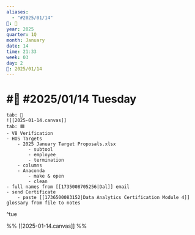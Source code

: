 ```yaml
---
aliases:
  - "#2025/01/14"
📁: 📅
year: 2025
quarter: 1Q
month: January
date: 14
time: 21:33
week: 03
day: 2
📅: 2025/01/14
---
```

# #📅 #2025/01/14 Tuesday

```tabs
tab: 🧠
![[2025-01-14.canvas]]
tab: 🟦
- V8 Verification
- HOS Targets
	- 2025 January Target Proposals.xlsx
		- subtool
		- employee
		- termination
	- columns
	- Anaconda
		- make & open
		- clean
- full names from [[1735008705256|Dal]] email
- send Certificate
	- paste [[1736500083152|Data Analytics Certification Module 4]] glossary from file to notes
```

^tue

%%
[[2025-01-14.canvas]]
%%
